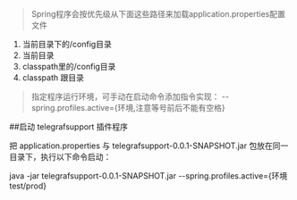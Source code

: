 >Spring程序会按优先级从下面这些路径来加载application.properties配置文件

1. 当前目录下的/config目录
2. 当前目录
3. classpath里的/config目录
4. classpath 跟目录

>指定程序运行环境，可手动在启动命令添加指令实现： --spring.profiles.active={环境,注意等号前后不能有空格}


##启动 telegrafsupport 插件程序

把 application.properties 与 telegrafsupport-0.0.1-SNAPSHOT.jar 包放在同一目录下，执行以下命令启动：

java -jar telegrafsupport-0.0.1-SNAPSHOT.jar --spring.profiles.active={环境test/prod}
